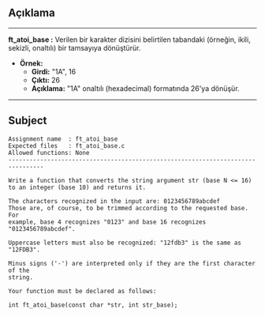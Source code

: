 ## Açıklama

---

**ft_atoi_base :** Verilen bir karakter dizisini belirtilen tabandaki (örneğin, ikili, sekizli, onaltılı) bir tamsayıya dönüştürür.

- **Örnek:** 
  - **Girdi:** "1A", 16
  - **Çıktı:** 26
  - **Açıklama:** "1A" onaltılı (hexadecimal) formatında 26'ya dönüşür.

---

## Subject

```
Assignment name  : ft_atoi_base
Expected files   : ft_atoi_base.c
Allowed functions: None
--------------------------------------------------------------------------------

Write a function that converts the string argument str (base N <= 16)
to an integer (base 10) and returns it.

The characters recognized in the input are: 0123456789abcdef
Those are, of course, to be trimmed according to the requested base. For
example, base 4 recognizes "0123" and base 16 recognizes "0123456789abcdef".

Uppercase letters must also be recognized: "12fdb3" is the same as "12FDB3".

Minus signs ('-') are interpreted only if they are the first character of the
string.

Your function must be declared as follows:

int	ft_atoi_base(const char *str, int str_base);
```
